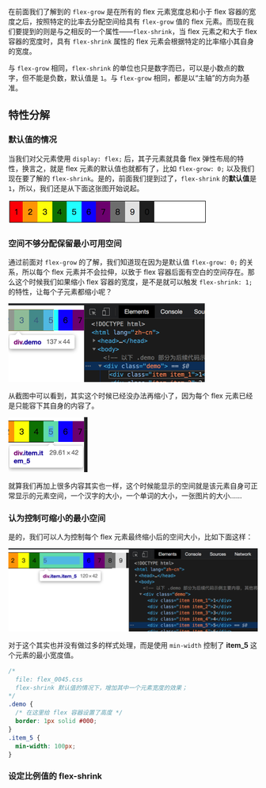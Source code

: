 在前面我们了解到的 `flex-grow` 是在所有的 flex 元素宽度总和小于 flex 容器的宽度之后，按照特定的比率去分配空间给具有 `flex-grow` 值的 flex 元素。而现在我们要提到的则是与之相反的一个属性——`flex-shrink`，当 flex 元素之和大于 flex 容器的宽度时，具有 `flex-shrink` 属性的 flex 元素会根据特定的比率缩小其自身的宽度。

与 `flex-grow` 相同，`flex-shrink` 的单位也只是数字而已，可以是小数点的数字，但不能是负数，默认值是 `1`。与 `flex-grow` 相同，都是以“主轴”的方向为基准。

## 特性分解

### 默认值的情况

当我们对父元素使用 `display: flex;` 后，其子元素就具备 flex 弹性布局的特性，换言之，就是 flex 元素的默认值也就都有了，比如 `flex-grow: 0;` 以及我们现在要了解的 `flex-shrink`。是的，前面我们提到过了，`flex-shrink` 的**默认值**是 `1`，所以，我们还是从下面这张图开始说起。

<img src="image/02-10-01.png" style="zoom:50%;" />



### 空间不够分配保留最小可用空间

通过前面对  `flex-grow` 的了解，我们知道现在因为是默认值 `flex-grow: 0;` 的关系，所以每个 flex 元素并不会拉伸，以致于 flex 容器后面有空白的空间存在。那么这个时候我们如果缩小 flex 容器的宽度，是不是就可以触发 `flex-shrink: 1;` 的特性，让每个子元素都缩小呢？

<img src="image/02-10-12.png" style="zoom:50%;" />

从截图中可以看到，其实这个时候已经没办法再缩小了，因为每个 flex 元素已经是只能容下其自身的内容了。

<img src="image/02-10-13.png" style="zoom:50%;" />

就算我们再加上很多内容其实也一样，这个时候能显示的空间就是该元素自身可正常显示的元素空间，一个汉字的大小，一个单词的大小，一张图片的大小……



### 认为控制可缩小的最小空间

是的，我们可以人为控制每个 flex 元素最终缩小后的空间大小，比如下面这样：

<img src="image/02-10-14.png" style="zoom:50%;" />

对于这个其实也并没有做过多的样式处理，而是使用 `min-width` 控制了 **item_5** 这个元素的最小宽度值。

```css
/* 
  file: flex_0045.css
  flex-shrink 默认值的情况下，增加其中一个元素宽度的效果；
*/
.demo {
  /* 在这里给 flex 容器设置了高度 */
  border: 1px solid #000;
}
.item_5 {
  min-width: 100px;
}
```



### 设定比例值的 flex-shrink

